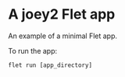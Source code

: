 # A joey2 Flet app

An example of a minimal Flet app.

To run the app:

```
flet run [app_directory]
```